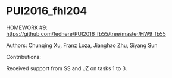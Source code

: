 # PUI2016_fhl204

HOMEWORK #9: https://github.com/fedhere/PUI2016_fb55/tree/master/HW9_fb55

Authors: Chunqing Xu, Franz Loza, Jianghao Zhu, Siyang Sun

Contributions:

Received support from SS and JZ on tasks 1 to 3. 
